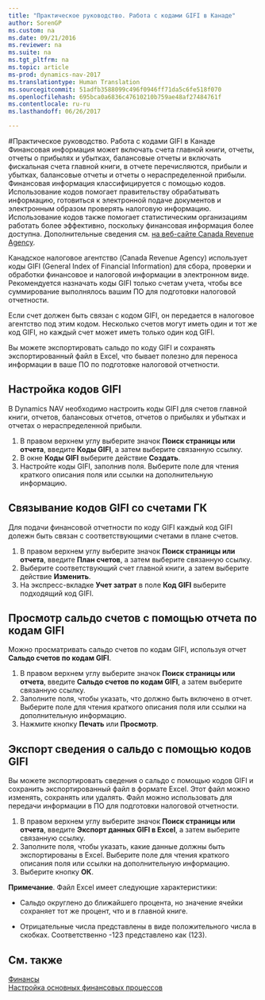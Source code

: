 ```yaml
---
title: "Практическое руководство. Работа с кодами GIFI в Канаде"
author: SorenGP
ms.custom: na
ms.date: 09/21/2016
ms.reviewer: na
ms.suite: na
ms.tgt_pltfrm: na
ms.topic: article
ms-prod: dynamics-nav-2017
ms.translationtype: Human Translation
ms.sourcegitcommit: 51adfb3588099c496f0946ff71da5c6fe518f070
ms.openlocfilehash: 695bca0a6836c47610210b759ae48af27484761f
ms.contentlocale: ru-ru
ms.lasthandoff: 06/26/2017

---
```


#<a name="how-to-work-with-gifi-codes-in-canada"></a>Практическое руководство. Работа с кодами GIFI в Канаде
Финансовая информация может включать счета главной книги, отчеты, отчеты о прибылях и убытках, балансовые отчеты и включать фискальная счета главной книги, в отчете перечисляются, прибыли и убытках, балансовые отчеты и отчеты о нераспределенной прибыли. Финансовая информация классифицируется с помощью кодов. Использование кодов помогает правительству обрабатывать информацию, готовиться к электронной подаче документов и электронным образом проверять налоговую информацию. Использование кодов также помогает статистическим организациям работать более эффективно, поскольку финансовая информация более доступна. Дополнительные сведения см. [на веб-сайте Canada Revenue Agency](http://www.cra-arc.gc.ca/).

Канадское налоговое агентство (Canada Revenue Agency) использует коды GIFI (General Index of Financial Information) для сбора, проверки и обработки финансовое и налоговой информации в электронном виде. Рекомендуется назначать коды GIFI только счетам учета, чтобы все суммирование выполнялось вашим ПО для подготовки налоговой отчетности.

Если счет должен быть связан с кодом GIFI, он передается в налоговое агентство под этим кодом. Несколько счетов могут иметь один и тот же код GIFI, но каждый счет может иметь только один код GIFI.

Вы можете экспортировать сальдо по коду GIFI и сохранять экспортированный файл в Excel, что бывает полезно для переноса информации в ваше ПО по подготовке налоговой отчетности.

## <a name="to-set-up-gifi-codes"></a>Настройка кодов GIFI
В Dynamics NAV необходимо настроить коды GIFI для счетов главной книги, отчетов, балансовых отчетов, отчетов о прибылях и убытках и отчетах о нераспределенной прибыли.

1. В правом верхнем углу выберите значок **Поиск страницы или отчета**, введите **Коды GIFI**, а затем выберите связанную ссылку.
2. В окне **Коды GIFI** выберите действие **Создать**.
3. Настройте коды GIFI, заполнив поля. Выберите поле для чтения краткого описания поля или ссылки на дополнительную информацию.

## <a name="to-associate-gifi-codes-with-gl-accounts"></a>Связывание кодов GIFI со счетами ГК
Для подачи финансовой отчетности по коду GIFI каждый код GIFI долежн быть связан с соответствующими счетами в плане счетов.

1. В правом верхнем углу выберите значок **Поиск страницы или отчета**, введите **План счетов**, а затем выберите связанную ссылку.
2. Выберите соответствующий счет главной книги, а затем выберите действие **Изменить**.
3. На экспресс-вкладке **Учет затрат** в поле **Код GIFI** выберите подходящий код GIFI.

## <a name="to-view-account-balances-using-the-gifi-code-report"></a>Просмотр сальдо счетов с помощью отчета по кодам GIFI
Можно просматривать сальдо счетов по кодам GIFI, используя отчет **Сальдо счетов по кодам GIFI**.

1. В правом верхнем углу выберите значок **Поиск страницы или отчета**, введите **Сальдо счетов по кодам GIFI**, а затем выберите связанную ссылку.
2. Заполните поля, чтобы указать, что должно быть включено в отчет. Выберите поле для чтения краткого описания поля или ссылки на дополнительную информацию.
3. Нажмите кнопку **Печать** или **Просмотр**.

## <a name="to-export-balance-information-using-gifi-codes"></a>Экспорт сведения о сальдо с помощью кодов GIFI
Вы можете экспортировать сведения о сальдо с помощью кодов GIFI и сохранить экспортированный файл в формате Excel. Этот файл можно изменять, сохранять или удалять. Файл можно использовать для передачи информации в ПО для подготовки налоговой отчетности.

1. В правом верхнем углу выберите значок **Поиск страницы или отчета**, введите **Экспорт данных GIFI в Excel**, а затем выберите связанную ссылку.
2. Заполните поля, чтобы указать, какие данные должны быть экспортированы в Excel. Выберите поле для чтения краткого описания поля или ссылки на дополнительную информацию.
3. Выберите кнопку **ОК**.

**Примечание**. Файл Excel имеет следующие характеристики:

* Сальдо округлено до ближайшего процента, но значение ячейки сохраняет тот же процент, что и в главной книге.

* Отрицательные числа представлены в виде положительного числа в скобках. Соответственно -123 представлено как (123).

## <a name="see-also"></a>См. также
[Финансы](finance-setup.md)   
[Настройка основных финансовых процессов](finance-setup-setup-finance-setup.md)


